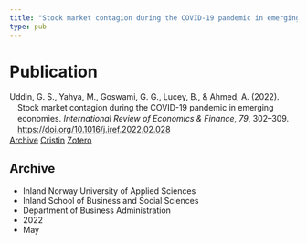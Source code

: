 ```yaml
---
title: "Stock market contagion during the COVID-19 pandemic in emerging economies"
type: pub
---
```

<h1>Publication</h1>
<article id="csl-bib-container-ZM5Z84BZ" class="csl-bib-container">
  <div class="csl-bib-body" style="line-height: 1.35; padding-left: 1em; text-indent:-1em;">
  <div class="csl-entry">Uddin, G. S., Yahya, M., Goswami, G. G., Lucey, B., &amp; Ahmed, A. (2022). Stock market contagion during the COVID-19 pandemic in emerging economies. <i>International Review of Economics &amp; Finance</i>, <i>79</i>, 302&#x2013;309. <a href="https://doi.org/10.1016/j.iref.2022.02.028">https://doi.org/10.1016/j.iref.2022.02.028</a></div>
</div>
  <div class="csl-bib-buttons">
    <a href="#taxonomy-article-ZM5Z84BZ" class="csl-bib-button">Archive</a>
    <a href="https://app.cristin.no/results/show.jsf?id=2026337" alt="Cristin URL" class="csl-bib-button">Cristin</a>
    <a href="http://zotero.org/groups/5022929/items/ZM5Z84BZ" alt="Zotero URL" class="csl-bib-button">Zotero</a>
  </div>
  <div id="csl-bib-meta-container-ZM5Z84BZ"></div>
</article>
<div id="csl-bib-meta-ZM5Z84BZ" class="csl-bib-meta">
  <article id="taxonomy-article-ZM5Z84BZ" class="taxonomy-article">
    <h1>Archive</h1>
    <ul>
      <li>Inland Norway University of Applied Sciences</li>
      <li>Inland School of Business and Social Sciences</li>
      <li>Department of Business Administration</li>
      <li>2022</li>
      <li>May</li>
    </ul>
  </article>
</div>
